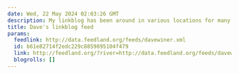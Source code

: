 ```yaml
---
date: Wed, 22 May 2024 02:03:26 GMT
description: My linkblog has been around in various locations for many years.
title: Dave's linkblog feed
params:
  feedlink: http://data.feedland.org/feeds/davewiner.xml
  id: b61e82714f2edc229c8859895104f479
  link: http://feedland.org/?river=http://data.feedland.org/feeds/davewiner.xml
  blogrolls: []
---
```

